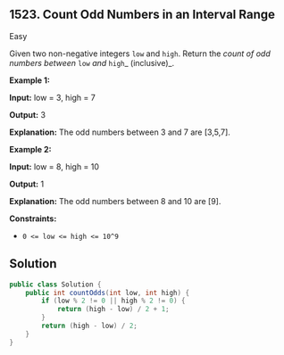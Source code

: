 ## 1523\. Count Odd Numbers in an Interval Range

Easy

Given two non-negative integers `low` and `high`. Return the _count of odd numbers between_ `low` _and_ `high`_ (inclusive)_.

**Example 1:**

**Input:** low = 3, high = 7

**Output:** 3

**Explanation:** The odd numbers between 3 and 7 are [3,5,7].

**Example 2:**

**Input:** low = 8, high = 10

**Output:** 1

**Explanation:** The odd numbers between 8 and 10 are [9].

**Constraints:**

*   `0 <= low <= high <= 10^9`

## Solution

```java
public class Solution {
    public int countOdds(int low, int high) {
        if (low % 2 != 0 || high % 2 != 0) {
            return (high - low) / 2 + 1;
        }
        return (high - low) / 2;
    }
}
```